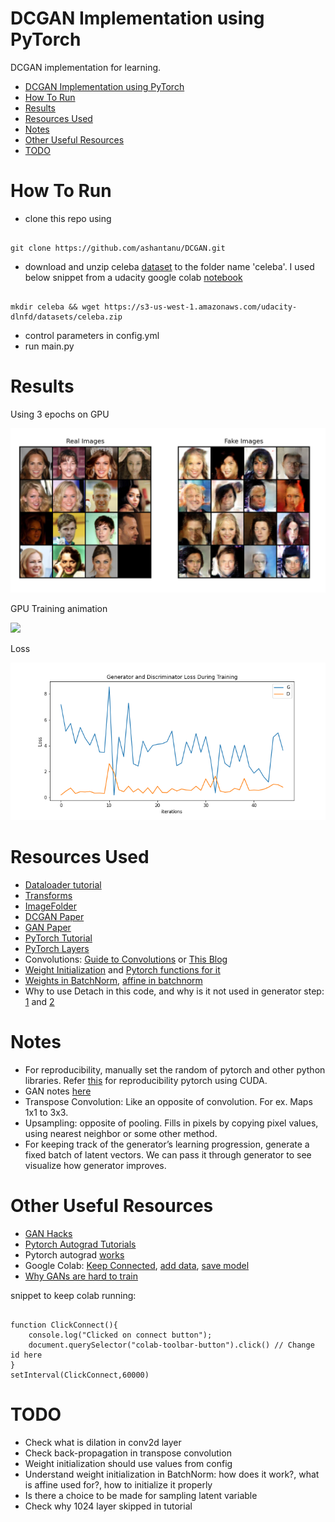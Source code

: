 # DCGAN Implementation using PyTorch
DCGAN implementation for learning.

<!-- TOC -->

- [DCGAN Implementation using PyTorch](#dcgan-implementation-using-pytorch)
- [How To Run](#how-to-run)
- [Results](#results)
- [Resources Used](#resources-used)
- [Notes](#notes)
- [Other Useful Resources](#other-useful-resources)
- [TODO](#todo)

<!-- /TOC -->

# How To Run
* clone this repo using 
<pre><code>
git clone https://github.com/ashantanu/DCGAN.git
</code></pre>
* download and unzip celeba [dataset](http://mmlab.ie.cuhk.edu.hk/projects/CelebA.html) to the folder name 'celeba'. I used below snippet from a udacity google colab [notebook](https://colab.research.google.com/drive/1ytjiIM_sZohV1I6p-9Cov6DtJjidJmcq)
<pre><code>
mkdir celeba && wget https://s3-us-west-1.amazonaws.com/udacity-dlnfd/datasets/celeba.zip
</code></pre>
* control parameters in config.yml
* run main.py

# Results
Using 3 epochs on GPU

![](./generated_images.png)

GPU Training animation

![](./animation.gif)

Loss

![](./loss.png)


# Resources Used
* [Dataloader tutorial](https://pytorch.org/tutorials/beginner/data_loading_tutorial.html)
* [Transforms](https://pytorch.org/docs/stable/torchvision/transforms.html?highlight=transforms)
* [ImageFolder](https://pytorch.org/docs/stable/torchvision/datasets.html?highlight=imagefolder#torchvision.datasets.ImageFolder)
* [DCGAN Paper](https://arxiv.org/pdf/1511.06434.pdf)
* [GAN Paper](https://arxiv.org/abs/1406.2661)
* [PyTorch Tutorial](https://pytorch.org/tutorials/beginner/dcgan_faces_tutorial.html)
* [PyTorch Layers](https://pytorch.org/docs/stable/nn.html)
* Convolutions: [Guide to Convolutions](https://arxiv.org/pdf/1603.07285.pdf) or [This Blog](https://towardsdatascience.com/types-of-convolutions-in-deep-learning-717013397f4d)
* [Weight Initialization](https://stackoverflow.com/questions/49433936/how-to-initialize-weights-in-pytorch) and [Pytorch functions for it](https://pytorch.org/docs/stable/nn.init.html)
* [Weights in BatchNorm](https://github.com/pytorch/pytorch/issues/16149), [affine in batchnorm](https://discuss.pytorch.org/t/affine-parameter-in-batchnorm/6005/3)
* Why to use Detach in this code, and why is it not used in generator step: [1](https://github.com/pytorch/examples/issues/116) and [2](https://stackoverflow.com/questions/46944629/why-detach-needs-to-be-called-on-variable-in-this-example) 

# Notes
* For reproducibility, manually set the random of pytorch and other python libraries. Refer [this](https://pytorch.org/docs/stable/notes/randomness.html) for reproducibility pytorch using CUDA.
* GAN notes [here]()
* Transpose Convolution: Like an opposite of convolution. For ex. Maps 1x1 to 3x3. 
* Upsampling: opposite of pooling. Fills in pixels by copying pixel values, using nearest neighbor or some other method.
* For keeping track of the generator’s learning progression, generate a fixed batch of latent vectors. We can pass it through generator to see visualize how generator improves.

# Other Useful Resources
* [GAN Hacks](https://github.com/soumith/ganhacks)
* [Pytorch Autograd Tutorials](https://pytorch.org/tutorials/beginner/blitz/autograd_tutorial.html#gradients)
* Pytorch autograd [works](https://towardsdatascience.com/pytorch-autograd-understanding-the-heart-of-pytorchs-magic-2686cd94ec95#:~:text=The%20leaves%20of%20this%20graph,way%20using%20the%20chain%20rule%20.)
* Google Colab: [Keep Connected](https://stackoverflow.com/questions/57113226/how-to-prevent-google-colab-from-disconnecting), [add data](https://medium.com/@prajwal.prashanth22/google-colab-drive-as-persistent-storage-for-long-training-runs-cb82bc1d5b71), [save model](https://stackoverflow.com/questions/42703500/best-way-to-save-a-trained-model-in-pytorch)
* [Why GANs are hard to train](https://medium.com/@jonathan_hui/gan-why-it-is-so-hard-to-train-generative-advisory-networks-819a86b3750b)

snippet to keep colab running:
<pre><code>
function ClickConnect(){
    console.log("Clicked on connect button"); 
    document.querySelector("colab-toolbar-button").click() // Change id here
}
setInterval(ClickConnect,60000)
</code></pre>

# TODO
* Check what is dilation in conv2d layer
* Check back-propagation in transpose convolution
* Weight initialization should use values from config
* Understand weight initialization in BatchNorm: how does it work?, what is affine used for?, how to initialize it properly
* Is there a choice to be made for sampling latent variable 
* Check why 1024 layer skipped in tutorial
